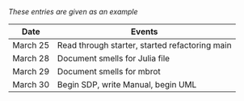 *These entries are given as an example*

| Date      | Events
|-----------|--------------------
| March 25  | Read through starter, started refactoring main
| March 28  | Document smells for Julia file
| March 29  | Document smells for mbrot
| March 30  | Begin SDP, write Manual, begin UML
